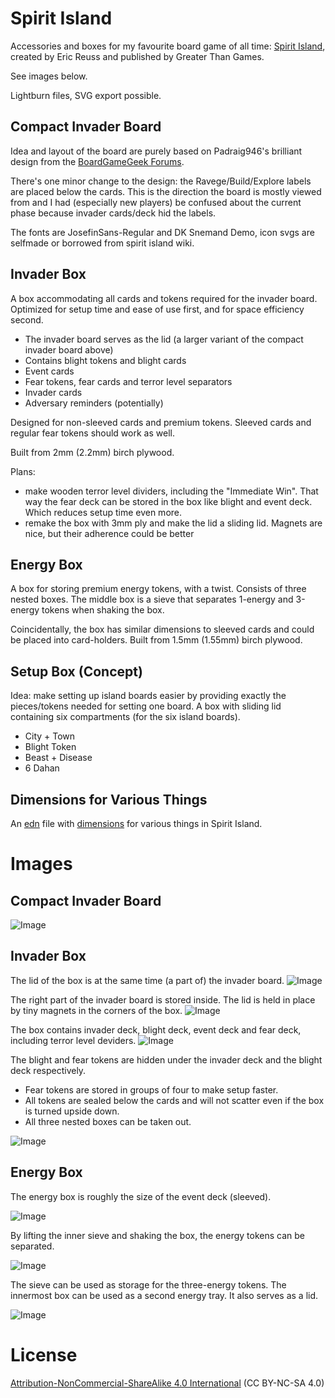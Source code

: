 # Spirit Island

Accessories and boxes for my favourite board game of all time: [Spirit Island](https://boardgamegeek.com/boardgame/162886/spirit-island), created by Eric Reuss and published by Greater Than Games.

See images below.

Lightburn files, SVG export possible.

## Compact Invader Board

Idea and layout of the board are purely based on Padraig946's brilliant design from the [BoardGameGeek Forums](https://boardgamegeek.com/filepage/245054/spirit-island-compact-invader-board).

There's one minor change to the design: the Ravege/Build/Explore labels are placed below the cards. This is the direction the board is mostly viewed from and I had (especially new players) be confused about the current phase because invader cards/deck hid the labels.

The fonts are JosefinSans-Regular and DK Snemand Demo, icon svgs are selfmade or borrowed from spirit island wiki.

## Invader Box

A box accommodating all cards and tokens required for the invader board.
Optimized for setup time and ease of use first, and for space efficiency second.

* The invader board serves as the lid (a larger variant of the compact invader board above)
* Contains blight tokens and blight cards
* Event cards
* Fear tokens, fear cards and terror level separators
* Invader cards
* Adversary reminders (potentially)

Designed for non-sleeved cards and premium tokens. 
Sleeved cards and regular fear tokens should work as well.

Built from 2mm (2.2mm) birch plywood.

Plans:

* make wooden terror level dividers, including the "Immediate Win". That way the fear deck can be stored in the box like blight and event deck. Which reduces setup time even more.
* remake the box with 3mm ply and make the lid a sliding lid. Magnets are nice, but their adherence could be better

## Energy Box

A box for storing premium energy tokens, with a twist.
Consists of three nested boxes. 
The middle box is a sieve that separates 1-energy and 3-energy tokens when shaking the box.

Coincidentally, the box has similar dimensions to sleeved cards and could be placed into card-holders. 
Built from 1.5mm (1.55mm) birch plywood.

## Setup Box (Concept)

Idea: make setting up island boards easier by providing exactly the pieces/tokens needed for setting one board.
A box with sliding lid containing six compartments (for the six island boards). 

* City + Town
* Blight Token
* Beast + Disease
* 6 Dahan

## Dimensions for Various Things

An [edn](https://github.com/edn-format/edn) file with [dimensions](SI_dimensions.edn) for various things in Spirit Island. 

# Images

## Compact Invader Board

![Image](Images/CompactInvaderBoard.png)

## Invader Box

The lid of the box is at the same time (a part of) the invader board.
![Image](Images/InvaderBox_closed.png)

The right part of the invader board is stored inside. The lid is held in place by tiny magnets in the corners of the box.
![Image](Images/InvaderBox_open.png)

The box contains invader deck, blight deck, event deck and fear deck, including terror level deviders. 
![Image](Images/InvaderBox_open2.png)

The blight and fear tokens are hidden under the invader deck and the blight deck respectively. 
* Fear tokens are stored in groups of four to make setup faster. 
* All tokens are sealed below the cards and will not scatter even if the box is turned upside down. 
* All three nested boxes can be taken out.

![Image](Images/InvaderBox_tokens.png)

## Energy Box

The energy box is roughly the size of the event deck (sleeved).

![Image](Images/EnergyBox_closed.png)

By lifting the inner sieve and shaking the box, the energy tokens can be separated. 

![Image](Images/EnergyBox_sieving.png)

The sieve can be used as storage for the three-energy tokens. The innermost box can be used as a second energy tray. It also serves as a lid. 

![Image](Images/EnergyBox_open.png)



# License 

[Attribution-NonCommercial-ShareAlike 4.0 International](https://creativecommons.org/licenses/by-nc-sa/4.0/) (CC BY-NC-SA 4.0)


